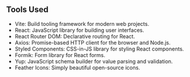 ## Tools Used

- Vite: Build tooling framework for modern web projects.
- React: JavaScript library for building user interfaces.
- React Router DOM: Declarative routing for React.
- Axios: Promise-based HTTP client for the browser and Node.js.
- Styled Components: CSS-in-JS library for styling React components.
- Formik: Form library for React forms.
- Yup: JavaScript schema builder for value parsing and validation.
- Feather Icons: Simply beautiful open-source icons.

